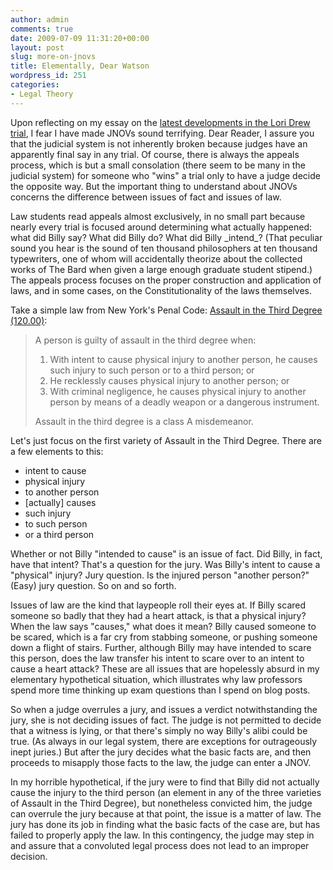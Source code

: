 ```yaml
---
author: admin
comments: true
date: 2009-07-09 11:31:20+00:00
layout: post
slug: more-on-jnovs
title: Elementally, Dear Watson
wordpress_id: 251
categories:
- Legal Theory
---
```


Upon reflecting on my essay on the [latest developments in the Lori Drew trial](http://blog.ipsaloquitur.org/post/whos-the-man-wus-the-man/), I fear I have made JNOVs sound terrifying. Dear Reader, I assure you that the judicial system is not inherently broken because judges have an apparently final say in any trial. Of course, there is always the appeals process, which is but a small consolation (there seem to be many in the judicial system) for someone who "wins" a trial only to have a judge decide the opposite way. But the important thing to understand about JNOVs concerns the difference between issues of fact and issues of law.

<!-- more -->Law students read appeals almost exclusively, in no small part because nearly every trial is focused around determining what actually happened: what did Billy say? What did Billy do? What did Billy _intend_? (That peculiar sound you hear is the sound of ten thousand philosophers at ten thousand typewriters, one of whom will accidentally theorize about the collected works of The Bard when given a large enough graduate student stipend.) The appeals process focuses on the proper construction and application of laws, and in some cases, on the Constitutionality of the laws themselves.

Take a simple law from New York's Penal Code: [Assault in the Third Degree (120.00)](http://law.justia.com/newyork/codes/penal/pen0120.00_120.00.html):

> A person is guilty of assault in the third degree when:
>
> 1. With intent to cause physical injury to another person, he causes such injury to such person or to a third person; or
> 2. He recklessly causes physical injury to another person; or
> 3. With criminal negligence, he causes physical injury to another person by means of a deadly weapon or a dangerous instrument.
>
> Assault in the third degree is a class A misdemeanor.


Let's just focus on the first variety of Assault in the Third Degree. There are a few elements to this:
 
 * intent to cause 
 * physical injury
 * to another person
 * [actually] causes
 * such injury
 * to such person
 * or a third person

Whether or not Billy "intended to cause" is an issue of fact. Did Billy, in fact, have that intent? That's a question for the jury. Was Billy's intent to cause a "physical" injury? Jury question. Is the injured person "another person?" (Easy) jury question. So on and so forth.

Issues of law are the kind that laypeople roll their eyes at. If Billy scared someone so badly that they had a heart attack, is that a physical injury? When the law says "causes," what does it mean? Billy caused someone to be scared, which is a far cry from stabbing someone, or pushing someone down a flight of stairs. Further, although Billy may have intended to scare this person, does the law transfer his intent to scare over to an intent to cause a heart attack? These are all issues that are hopelessly absurd in my elementary hypothetical situation, which illustrates why law professors spend more time thinking up exam questions than I spend on blog posts.

So when a judge overrules a jury, and issues a verdict notwithstanding the jury, she is not deciding issues of fact. The judge is not permitted to decide that a witness is lying, or that there's simply no way Billy's alibi could be true. (As always in our legal system, there are exceptions for outrageously inept juries.) But after the jury decides what the basic facts are, and then proceeds to misapply those facts to the law, the judge can enter a JNOV.

In my horrible hypothetical, if the jury were to find that Billy did not actually cause the injury to the third person (an element in any of the three varieties of Assault in the Third Degree), but nonetheless convicted him, the judge can overrule the jury because at that point, the issue is a matter of law. The jury has done its job in finding what the basic facts of the case are, but has failed to properly apply the law. In this contingency, the judge may step in and assure that a convoluted legal process does not lead to an improper decision.
